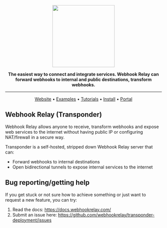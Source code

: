 <div align="center">

  <img src="https://avatars.githubusercontent.com/u/24842115" width="200px">
  <br>

  **The easiest way to connect and integrate services.
  Webhook Relay can forward webhooks to internal and public destinations, transform webhooks.**

  ---

  <p align="center">
    <a href="https://webhookrelay.com">Website</a> •
    <a href="https://webhookrelay.com/v1/examples/">Examples</a> •
    <a href="https://webhookrelay.com/v1/tutorials/">Tutorials</a> •
    <a href="https://webhookrelay.com/v1/installation/">Install</a> •  
    <a href="https://my.webhookrelay.com/">Portal</a>  
  </p>

</div>

## Webhook Relay (Transponder)

Webhook Relay allows anyone to receive, transform webhooks and expose web services to the internet without having public IP or configuring NAT/firewall in a secure way.

Transponder is a self-hosted, stripped down Webhook Relay server that can:
* Forward webhooks to internal destinations
* Open bidirectional tunnels to expose internal services to the internet

## Bug reporting/getting help

If you get stuck or not sure how to achieve something or just want to request a new feature, you can try:

1. Read the docs: https://docs.webhookrelay.com/
2. Submit an issue here: https://github.com/webhookrelay/transponder-deployment/issues
